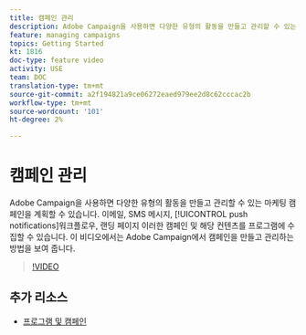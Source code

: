 ```yaml
---
title: 캠페인 관리
description: Adobe Campaign을 사용하면 다양한 유형의 활동을 만들고 관리할 수 있는 마케팅 캠페인을 계획할 수 있습니다. 이 비디오에서는 Adobe Campaign에서 캠페인을 만들고 관리하는 방법을 보여 줍니다.
feature: managing campaigns
topics: Getting Started
kt: 1816
doc-type: feature video
activity: USE
team: DOC
translation-type: tm+mt
source-git-commit: a2f194821a9ce06272eaed979ee2d8c62cccac2b
workflow-type: tm+mt
source-wordcount: '101'
ht-degree: 2%

---
```



# 캠페인 관리

Adobe Campaign을 사용하면 다양한 유형의 활동을 만들고 관리할 수 있는 마케팅 캠페인을 계획할 수 있습니다. 이메일, SMS 메시지, [!UICONTROL push notifications]워크플로우, 랜딩 페이지 이러한 캠페인 및 해당 컨텐츠를 프로그램에 수집할 수 있습니다. 이 비디오에서는 Adobe Campaign에서 캠페인을 만들고 관리하는 방법을 보여 줍니다.

>[!VIDEO](https://video.tv.adobe.com/v/24672?quality=12)

## 추가 리소스

* [프로그램 및 캠페인](https://docs.adobe.com/content/help/en/campaign-standard/using/getting-started/marketing-plans/programs-and-campaigns.html)
